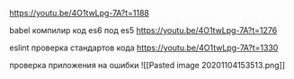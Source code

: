 https://youtu.be/4O1twLpg-7A?t=1188

babel компилир код es6 под es5
https://youtu.be/4O1twLpg-7A?t=1276

eslint проверка стандартов кода https://youtu.be/4O1twLpg-7A?t=1330

проверка приложения на ошибки
![[Pasted image 20201104153513.png]]